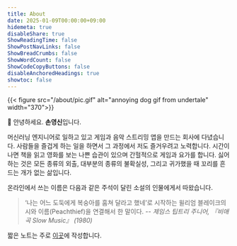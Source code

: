 ```yaml
---
title: About
date: 2025-01-09T00:00:00+09:00
hidemeta: true
disableShare: true
ShowReadingTime: false
ShowPostNavLinks: false
ShowBreadCrumbs: false
ShowWordCount: false
ShowCodeCopyButtons: false
disableAnchoredHeadings: true
showtoc: false
---
```

{{< figure src="/about/pic.gif"  alt="annoying dog gif from undertale" width="370">}}

👋 안녕하세요. **손영신**입니다.

머신러닝 엔지니어로 일하고 있고 게임과 음악 스트리밍 앱을 만드는 회사에 다녔습니다. 사람들을 즐겁게 하는 일을 하면서 그 과정에서 저도 즐거우려고 노력합니다. 시간이 나면 책을 읽고 영화를 보는 나쁜 습관이 있으며 간헐적으로 게임과 요가를 합니다. 싫어하는 것은 모든 종류의 외출, 대부분의 종류의 불확실성, 그리고 귀가했을 때 꼬리를 흔드는 개가 없는 삶입니다.
   
온라인에서 쓰는 이름은 다음과 같은 주석이 달린 소설의 인물에게서 따왔습니다.
> ‘나는 어느 도둑에게 복숭아를 훔쳐 달라고 했네’로 시작하는 윌리엄 블레이크의 시와 이름(Peachthief)을 연결해서 한 말이다.  -- *제임스 팁트리 주니어, 『비애곡 Slow Music』 (1980)*
  
짧은 노트는 주로 [이곳](https://pizzathief.pages.dev/)에 작성합니다.


